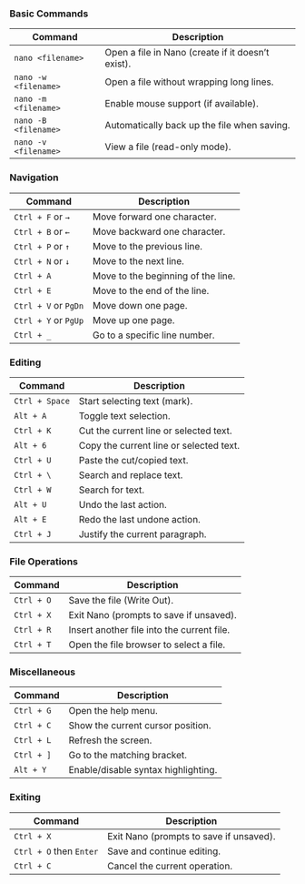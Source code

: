 ### **Basic Commands**
| Command               | Description                                  |
|-----------------------|----------------------------------------------|
| `nano <filename>`     | Open a file in Nano (create if it doesn’t exist). |
| `nano -w <filename>`  | Open a file without wrapping long lines.     |
| `nano -m <filename>`  | Enable mouse support (if available).         |
| `nano -B <filename>`  | Automatically back up the file when saving.  |
| `nano -v <filename>`  | View a file (read-only mode).                |

### **Navigation**
| Command               | Description                                  |
|-----------------------|----------------------------------------------|
| `Ctrl + F` or `→`     | Move forward one character.                  |
| `Ctrl + B` or `←`     | Move backward one character.                 |
| `Ctrl + P` or `↑`     | Move to the previous line.                   |
| `Ctrl + N` or `↓`     | Move to the next line.                       |
| `Ctrl + A`            | Move to the beginning of the line.           |
| `Ctrl + E`            | Move to the end of the line.                 |
| `Ctrl + V` or `PgDn`  | Move down one page.                          |
| `Ctrl + Y` or `PgUp`  | Move up one page.                            |
| `Ctrl + _`            | Go to a specific line number.                |

### **Editing**
| Command               | Description                                  |
|-----------------------|----------------------------------------------|
| `Ctrl + Space`        | Start selecting text (mark).                 |
| `Alt + A`             | Toggle text selection.                       |
| `Ctrl + K`            | Cut the current line or selected text.       |
| `Alt + 6`             | Copy the current line or selected text.      |
| `Ctrl + U`            | Paste the cut/copied text.                   |
| `Ctrl + \`            | Search and replace text.                     |
| `Ctrl + W`            | Search for text.                             |
| `Alt + U`             | Undo the last action.                        |
| `Alt + E`             | Redo the last undone action.                 |
| `Ctrl + J`            | Justify the current paragraph.               |

### **File Operations**
| Command               | Description                                  |
|-----------------------|----------------------------------------------|
| `Ctrl + O`            | Save the file (Write Out).                   |
| `Ctrl + X`            | Exit Nano (prompts to save if unsaved).      |
| `Ctrl + R`            | Insert another file into the current file.   |
| `Ctrl + T`            | Open the file browser to select a file.      |

### **Miscellaneous**
| Command               | Description                                  |
|-----------------------|----------------------------------------------|
| `Ctrl + G`            | Open the help menu.                          |
| `Ctrl + C`            | Show the current cursor position.            |
| `Ctrl + L`            | Refresh the screen.                          |
| `Ctrl + ]`            | Go to the matching bracket.                  |
| `Alt + Y`             | Enable/disable syntax highlighting.          |

### **Exiting**
| Command               | Description                                  |
|-----------------------|----------------------------------------------|
| `Ctrl + X`            | Exit Nano (prompts to save if unsaved).      |
| `Ctrl + O` then `Enter` | Save and continue editing.                 |
| `Ctrl + C`            | Cancel the current operation.                |
